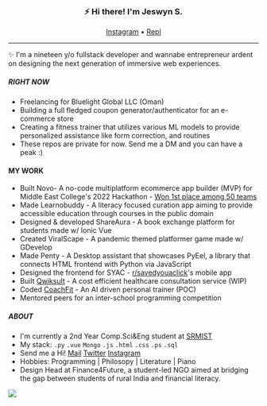 <h3 align="center">⚡ Hi there! I'm Jeswyn S.</h3>
<p align="center">
  <a href="https://instagram.com/jeswynnnnn">Instagram</a> • <a href="https://replit.com/@jeswinsunsi">Repl</a> 
</p>


---
✨ I'm a nineteen y/o fullstack developer and wannabe entrepreneur ardent on designing the next generation of immersive web experiences.

##### RIGHT NOW
- Freelancing for Bluelight Global LLC (Oman) 
- Building a full fledged coupon generator/authenticator for an e-commerce store
- Creating a fitness trainer that utilizes various ML models to provide personalized assistance like form correction, and routines 
- These repos are private for now. Send me a DM and you can have a peak :)

#### MY WORK
- Built Novo- A no-code multiplatform ecommerce app builder (MVP) for Middle East College's 2022 Hackathon - [Won 1st place among 50 teams](https://www.indianschoolseeb.com/meckathon/ "Report issued by School")
- Made Learnobuddy - A literacy focused curation app aiming to provide accessible education through courses in the public domain
- Designed & developed ShareAura - A book exchange platform for students made w/ Ionic Vue
- Created ViralScape - A pandemic themed platformer game made w/ GDevelop
- Made Penty - A Desktop assistant that showcases PyEel, a library that connects HTML frontend with Python via JavaScript
- Designed the frontend for SYAC - [r/savedyouaclick](https://reddit.com/r/savedyouaclick)'s mobile app
- Built [Qwiksult](https://github.com/JeswinSunsi/Qwiksult#qwiksult---democratizing-healthcare-poc) - A cost efficient healthcare consultation service (WIP)
- Coded [CoachFit](https://github.com/JeswinSunsi/CoachFit/blob/main/PitchDeck.pptx) - An AI driven personal trainer (POC) 
- Mentored peers for an inter-school programming competition

##### ABOUT
- I'm currently a 2nd Year Comp.Sci&Eng student at [SRMIST](https://www.linkedin.com/school/srmist-kattankulathur-chennai-tamil-nadu)
- My stack: `.py` `.vue` `Mongo` `.js` `.html` `.css` `.ps` `.sql`
- Send me a Hi! [Mail](mailto:jeswinsunsi@gmail.com "Mail me") [Twitter](https://twitter.com/lonadotexe "My Twitter") [Instagram](https://instagram.com/jeswynnnnnn, "My Instagram")
- Hobbies: Programming | Philosopy | Literature | Piano
- Design Head at Finance4Future, a student-led NGO aimed at bridging the gap between students of rural India and financial literacy.

<img align="left" src="https://readme-stats.clckblog.space/api?username=JeswinSUnsi&show_icons=true&theme=radical" /> 





